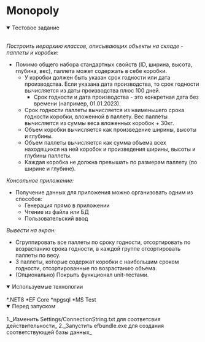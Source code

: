 # Monopoly
<details open>
<summary>Тестовое задание</summary>
<br>

_Построить иерархию классов, описывающих объекты на складе - паллеты и коробки:_
* Помимо общего набора стандартных свойств (ID, ширина, высота, глубина, вес), паллета может содержать в себе коробки.
    * У коробки должен быть указан срок годности или дата производства. Если указана дата производства, то срок годности вычисляется из даты производства плюс 100 дней.
        * Срок годности и дата производства - это конкретная дата без времени (например, 01.01.2023).
    * Срок годности паллеты вычисляется из наименьшего срока годности коробки, вложенной в паллету. Вес паллеты вычисляется из суммы веса вложенных коробок + 30кг.
    * Объем коробки вычисляется как произведение ширины, высоты и глубины.
    * Объем паллеты вычисляется как сумма объема всех находящихся на ней коробок и произведения ширины, высоты и глубины паллеты.
    * Каждая коробка не должна превышать по размерам паллету (по ширине и глубине).

_Консольное приложение:_
* Получение данных для приложения можно организовать одним из способов:
  * Генерация прямо в приложении
  * Чтение из файла или БД
  * Пользовательский ввод

_Вывести на экран:_
* Сгруппировать все паллеты по сроку годности, отсортировать по возрастанию срока годности, в каждой группе отсортировать паллеты по весу.
* 3 паллеты, которые содержат коробки с наибольшим сроком годности, отсортированные по возрастанию объема.
* (Опционально) Покрыть функционал unit-тестами.
</details>

<details open>
<summary>Используемые технологии</summary>
<br>
*.NET8
*EF Core
 *npgsql
*MS Test
</details>

<details open>
<summary>Перед запуском</summary>
<br>
1._Изменить Settings/ConnectionString.txt для соответсвия действительности_
2._Запустить efbundle.exe для создания соответствующей базы данных_
</details>
